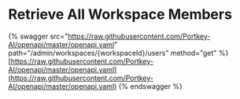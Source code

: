 # Retrieve All Workspace Members

{% swagger src="https://raw.githubusercontent.com/Portkey-AI/openapi/master/openapi.yaml" path="/admin/workspaces/{workspaceId}/users" method="get" %}
[https://raw.githubusercontent.com/Portkey-AI/openapi/master/openapi.yaml](https://raw.githubusercontent.com/Portkey-AI/openapi/master/openapi.yaml)
{% endswagger %}
